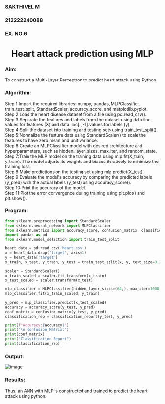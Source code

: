 <h3> SAKTHIVEL M </H3>
<H3>212222240088</H3>
<H3>EX. NO.6</H3>

<H1 ALIGN =CENTER>Heart attack prediction using MLP</H1>
<H3>Aim:</H3>  To construct a  Multi-Layer Perceptron to predict heart attack using Python
<H3>Algorithm:</H3>
Step 1:Import the required libraries: numpy, pandas, MLPClassifier, train_test_split, StandardScaler, accuracy_score, and matplotlib.pyplot.<BR>
Step 2:Load the heart disease dataset from a file using pd.read_csv().<BR>
Step 3:Separate the features and labels from the dataset using data.iloc values for features (X) and data.iloc[:, -1].values for labels (y).<BR>
Step 4:Split the dataset into training and testing sets using train_test_split().<BR>
Step 5:Normalize the feature data using StandardScaler() to scale the features to have zero mean and unit variance.<BR>
Step 6:Create an MLPClassifier model with desired architecture and hyperparameters, such as hidden_layer_sizes, max_iter, and random_state.<BR>
Step 7:Train the MLP model on the training data using mlp.fit(X_train, y_train). The model adjusts its weights and biases iteratively to minimize the training loss.<BR>
Step 8:Make predictions on the testing set using mlp.predict(X_test).<BR>
Step 9:Evaluate the model's accuracy by comparing the predicted labels (y_pred) with the actual labels (y_test) using accuracy_score().<BR>
Step 10:Print the accuracy of the model.<BR>
Step 11:Plot the error convergence during training using plt.plot() and plt.show().<BR>

<H3>Program: </H3>

```python
from sklearn.preprocessing import StandardScaler
from sklearn.neural_network import MLPClassifier
from sklearn.metrics import accuracy_score, confusion_matrix, classification_report
import pandas as pd
from sklearn.model_selection import train_test_split

heart_data = pd.read_csv('heart.csv')
x = heart_data.drop('target', axis=1)
y = heart_data['target']
x_train, x_test, y_train, y_test = train_test_split(x, y, test_size=0.2, random_state=42)

scaler = StandardScaler()
x_train_scaled = scaler.fit_transform(x_train)
x_test_scaled = scaler.transform(x_test)

mlp_classifier = MLPClassifier(hidden_layer_sizes=(64,), max_iter=1000, random_state=42)
mlp_classifier.fit(x_train_scaled, y_train)

y_pred = mlp_classifier.predict(x_test_scaled)
accuracy = accuracy_score(y_test, y_pred)
conf_matrix = confusion_matrix(y_test, y_pred)
classification_rep = classification_report(y_test, y_pred)

print(f"Accuracy:{accuracy}")
print("\n Confusion Matrix:")
print(conf_matrix)
print("Classification Report")
print(classification_rep)
```
<H3>Output:</H3>

![image](https://github.com/user-attachments/assets/c2af4ae3-5c0d-46e0-ad98-40f49610e8ca)


<H3>Results:</H3>
Thus, an ANN with MLP is constructed and trained to predict the heart attack using python.

